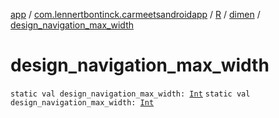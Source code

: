 [app](../../../index.md) / [com.lennertbontinck.carmeetsandroidapp](../../index.md) / [R](../index.md) / [dimen](index.md) / [design_navigation_max_width](./design_navigation_max_width.md)

# design_navigation_max_width

`static val design_navigation_max_width: `[`Int`](https://kotlinlang.org/api/latest/jvm/stdlib/kotlin/-int/index.html)
`static val design_navigation_max_width: `[`Int`](https://kotlinlang.org/api/latest/jvm/stdlib/kotlin/-int/index.html)